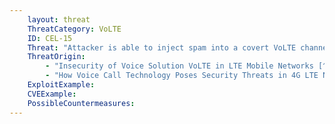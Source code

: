 ```yaml
---
    layout: threat
    ThreatCategory: VoLTE
    ID: CEL-15
    Threat: "Attacker is able to inject spam into a covert VoLTE channel, leading to excessive charges for the handset owner"
    ThreatOrigin:
        - "Insecurity of Voice Solution VoLTE in LTE Mobile Networks [^170]"
        - "How Voice Call Technology Poses Security Threats in 4G LTE Networks [^181]"
    ExploitExample:
    CVEExample:
    PossibleCountermeasures:
---
```

